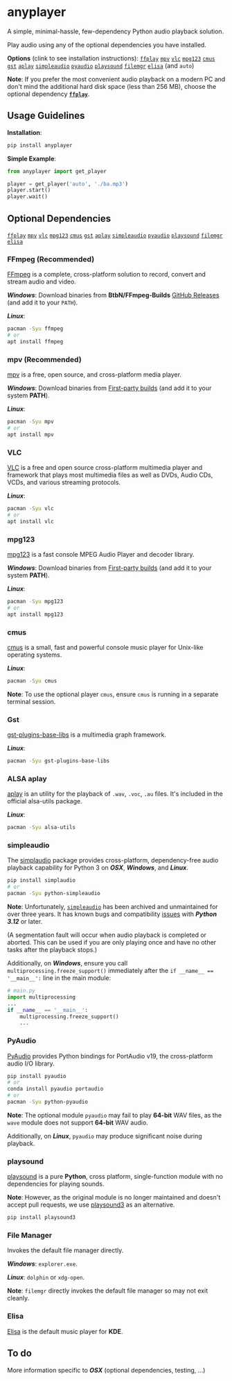# anyplayer

A simple, minimal-hassle, few-dependency Python audio playback solution.

Play audio using any of the optional dependencies you have installed.

**Options** (clink to see installation instructions): [`ffplay`](#ffmpeg-recommended) [`mpv`](#mpv-recommended) [`vlc`](#vlc) [`mpg123`](#mpg123) [`cmus`](#cmus) [`gst`](#gst) [`aplay`](#alsa-aplay) [`simpleaudio`](#simpleaudio) [`pyaudio`](#pyaudio) [`playsound`](#playsound) [`filemgr`](#file-manager) [`elisa`](#elisa) (and `auto`)

**Note**: If you prefer the most convenient audio playback on a modern PC and don't mind the additional hard disk space (less than 256 MB), choose the optional dependency [**`ffplay`**](#ffmpeg-recommended).

## Usage Guidelines

**Installation**:

```sh
pip install anyplayer
```

**Simple Example**:

```py
from anyplayer import get_player

player = get_player('auto', './ba.mp3')
player.start()
player.wait()
```

## Optional Dependencies

[`ffplay`](#ffmpeg-recommended) [`mpv`](#mpv-recommended) [`vlc`](#vlc) [`mpg123`](#mpg123) [`cmus`](#cmus) [`gst`](#gst) [`aplay`](#alsa-aplay) [`simpleaudio`](#simpleaudio) [`pyaudio`](#pyaudio) [`playsound`](#playsound) [`filemgr`](#file-manager) [`elisa`](#elisa)

### FFmpeg (Recommended)

[FFmpeg](https://www.ffmpeg.org/) is a complete, cross-platform solution to record, convert and stream audio and video.

***Windows***: Download binaries from **BtbN/FFmpeg-Builds** [GitHub Releases](https://github.com/BtbN/FFmpeg-Builds/releases) (and add it to your `PATH`).

***Linux***:

```sh
pacman -Syu ffmpeg
# or
apt install ffmpeg
```

### mpv (Recommended)

[mpv](https://mpv.io/) is a free, open source, and cross-platform media player.

***Windows***: Download binaries from [First-party builds](https://nightly.link/mpv-player/mpv/workflows/build/master) (and add it to your system **PATH**).

***Linux***:

```sh
pacman -Syu mpv
# or
apt install mpv
```

### VLC

[VLC](https://www.videolan.org/) is a free and open source cross-platform multimedia player and framework that plays most multimedia files as well as DVDs, Audio CDs, VCDs, and various streaming protocols.

***Linux***:

```sh
pacman -Syu vlc
# or
apt install vlc
```

### mpg123

[mpg123](https://www.mpg123.de/) is a fast console MPEG Audio Player and decoder library.

***Windows***: Download binaries from [First-party builds](https://www.mpg123.de/download.shtml) (and add it to your system **PATH**).

***Linux***:

```sh
pacman -Syu mpg123
# or
apt install mpg123
```

### cmus

[cmus](https://cmus.github.io/) is a small, fast and powerful console music player for Unix-like operating systems.

***Linux***:

```sh
pacman -Syu cmus
```

**Note**: To use the optional player `cmus`, ensure `cmus` is running in a separate terminal session.

### Gst

[gst-plugins-base-libs](https://archlinux.org/packages/extra/x86_64/gst-plugins-base-libs/) is a multimedia graph framework.

***Linux***:

```sh
pacman -Syu gst-plugins-base-libs
```

### ALSA aplay

[aplay](https://alsa.opensrc.org/Alsa-utils) is an utility for the playback of `.wav`, `.voc`, `.au` files. It's included in the official alsa-utils package.

***Linux***:

```sh
pacman -Syu alsa-utils
```

### simpleaudio

The [simplaudio](https://github.com/hamiltron/py-simple-audio) package provides cross-platform, dependency-free audio playback capability for Python 3 on ***OSX***, ***Windows***, and ***Linux***.

```sh
pip install simplaudio
# or
pacman -Syu python-simpleaudio
```

**Note**: Unfortunately, [`simpleaudio`](https://github.com/hamiltron/py-simple-audio) has been archived and unmaintained for over three years. It has known bugs and compatibility [issues](https://github.com/hamiltron/py-simple-audio/issues/72) with ***Python 3.12*** or later.

(A segmentation fault will occur when audio playback is completed or aborted. This can be used if you are only playing once and have no other tasks after the playback stops.)

Additionally, on ***Windows***, ensure you call `multiprocessing.freeze_support()` immediately after the `if __name__ == '__main__':` line in the main module:

```py
# main.py
import multiprocessing
...
if __name__ == '__main__':
    multiprocessing.freeze_support()
    ...
```

### PyAudio

[PyAudio](https://people.csail.mit.edu/hubert/pyaudio/) provides Python bindings for PortAudio v19, the cross-platform audio I/O library.

```sh
pip install pyaudio
# or
conda install pyaudio portaudio
# or
pacman -Syu python-pyaudio
```

**Note**: The optional module `pyaudio` may fail to play **64-bit** WAV files, as the `wave` module does not support **64-bit** WAV audio.

Additionally, on ***Linux***, `pyaudio` may produce significant noise during playback.

### playsound

[playsound](https://github.com/TaylorSMarks/playsound) is a pure **Python**, cross platform, single-function module with no dependencies for playing sounds.

**Note**: However, as the original module is no longer maintained and doesn't accept pull requests, we use [playsound3](https://github.com/sjmikler/playsound3) as an alternative.

```sh
pip install playsound3
```

### File Manager

Invokes the default file manager directly.

***Windows***: `explorer.exe`.

***Linux***: `dolphin` or `xdg-open`.

**Note**: `filemgr` directly invokes the default file manager so may not exit cleanly.

### Elisa

[Elisa](https://apps.kde.org/elisa/) is the default music player for **KDE**.

## To do

More information specific to ***OSX*** (optional dependencies, testing, ...)
